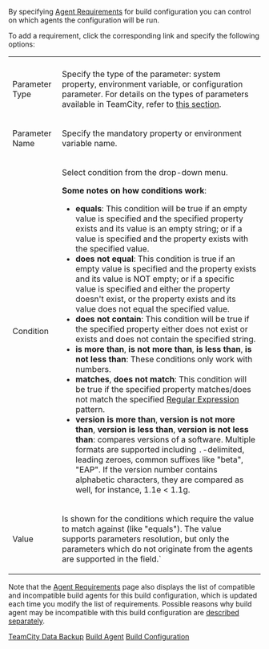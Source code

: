 [//]: # (title: Configuring Agent Requirements)
[//]: # (auxiliary-id: Configuring Agent Requirements)

By specifying [Agent Requirements](agent-requirements.md) for build configuration you can control on which agents the configuration will be run.

To add a requirement, click the corresponding link and specify the following options:

<table>

<tr>

<td></td>
<td></td>

</tr>

<tr>

<td>

Parameter Type

</td>

<td>

Specify the type of the parameter: system property, environment variable, or configuration parameter. For details on the types of parameters available in TeamCity, refer to [this section](configuring-build-parameters.md).

</td></tr><tr>

<td>

Parameter Name


</td>

<td>

Specify the mandatory property or environment variable name.

</td></tr><tr>

<td>

Condition

</td>

<td>

Select condition from the drop-down menu.

__Some notes on how conditions work__:

* __equals__: This condition will be true if an empty value is specified and the specified property exists and its value is an empty string; or if a value is specified and the property exists with the specified value.
* __does not equal__: This condition is true if an empty value is specified and the property exists and its value is NOT empty; or if a specific value is specified and either the property doesn't exist, or the property exists and its value does not equal the specified value.
* __does not contain__: This condition will be true if the specified property either does not exist or exists and does not contain the specified string.
* __is more than__, __is not more than__, __is less than__, __is not less than__: These conditions only work with numbers.
* __matches__, __does not match__: This condition will be true if the specified property matches/does not match the specified [Regular Expression](http://java.sun.com/j2se/1.5.0/docs/api/java/util/regex/Pattern.html) pattern.
* __version is more than__, __version is not more than__, __version is less than__, __version is not less than__: compares versions of a software. Multiple formats are supported including `.`-delimited, leading zeroes, common suffixes like "beta", "EAP". If the version number contains alphabetic characters, they are compared as well, for instance, 1.1e &lt; 1.1g.

</td></tr><tr>

<td>

Value

</td>

<td>

Is shown for the conditions which require the value to match against (like "equals"). The value supports parameters resolution, but only the parameters which do not originate from the agents are supported in the field.`

</td></tr></table>


[//]: # (Internal note. Do not delete. "Configuring Agent Requirementsd68e98.txt")
 Note that the [Agent Requirements](agent-requirements.md) page also displays the list of compatible and incompatible build agents for this build configuration, which is updated each time you modify the list of requirements. Possible reasons why build agent may be incompatible with this build configuration are [described separately](agent-requirements.md).

 <seealso>
        <category ref="concepts">
            <a href="agent-requirements.md">TeamCity Data Backup</a>
            <a href="build-agent.md">Build Agent</a>
            <a href="build-configuration.md">Build Configuration</a>
        </category>
</seealso>